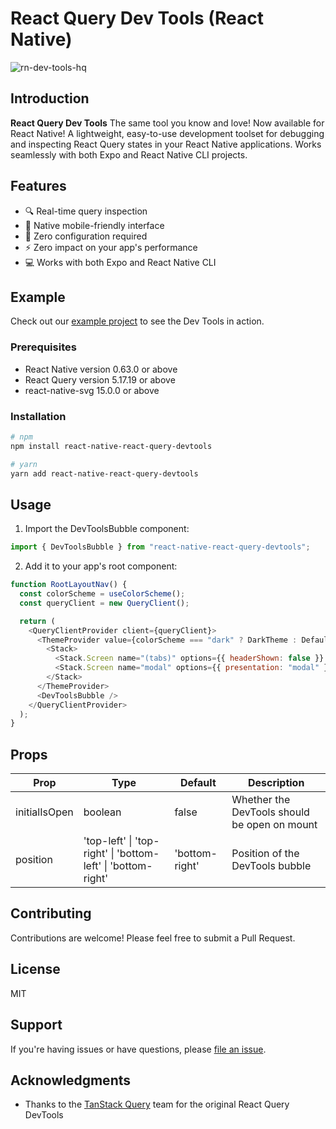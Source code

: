 # React Query Dev Tools (React Native)

![rn-dev-tools-hq](https://github.com/LovesWorking/LovesWorking/assets/111514077/3c6a2d9f-1320-48cc-92f3-affe02f877ea)

## Introduction

**React Query Dev Tools** The same tool you know and love! Now available for React Native! A lightweight, easy-to-use development toolset for debugging and inspecting React Query states in your React Native applications. Works seamlessly with both Expo and React Native CLI projects.

## Features

- 🔍 Real-time query inspection
- 📱 Native mobile-friendly interface
- 🚀 Zero configuration required
- ⚡️ Zero impact on your app's performance
- 💻 Works with both Expo and React Native CLI

## Example

Check out our [example project](https://github.com/LovesWorking/RN-Dev-Tools-Example) to see the Dev Tools in action.

### Prerequisites

- React Native version 0.63.0 or above
- React Query version 5.17.19 or above
- react-native-svg 15.0.0 or above

### Installation

```bash
# npm
npm install react-native-react-query-devtools

# yarn
yarn add react-native-react-query-devtools
```

## Usage

1. Import the DevToolsBubble component:

```javascript
import { DevToolsBubble } from "react-native-react-query-devtools";
```

2. Add it to your app's root component:

```javascript
function RootLayoutNav() {
  const colorScheme = useColorScheme();
  const queryClient = new QueryClient();

  return (
    <QueryClientProvider client={queryClient}>
      <ThemeProvider value={colorScheme === "dark" ? DarkTheme : DefaultTheme}>
        <Stack>
          <Stack.Screen name="(tabs)" options={{ headerShown: false }} />
          <Stack.Screen name="modal" options={{ presentation: "modal" }} />
        </Stack>
      </ThemeProvider>
      <DevToolsBubble />
    </QueryClientProvider>
  );
}
```

## Props

| Prop          | Type                                                         | Default        | Description                                  |
| ------------- | ------------------------------------------------------------ | -------------- | -------------------------------------------- |
| initialIsOpen | boolean                                                      | false          | Whether the DevTools should be open on mount |
| position      | 'top-left' \| 'top-right' \| 'bottom-left' \| 'bottom-right' | 'bottom-right' | Position of the DevTools bubble              |

## Contributing

Contributions are welcome! Please feel free to submit a Pull Request.

## License

MIT

## Support

If you're having issues or have questions, please [file an issue](https://github.com/YourUsername/react-native-react-query-devtools/issues).

## Acknowledgments

- Thanks to the [TanStack Query](https://tanstack.com/query/latest) team for the original React Query DevTools
